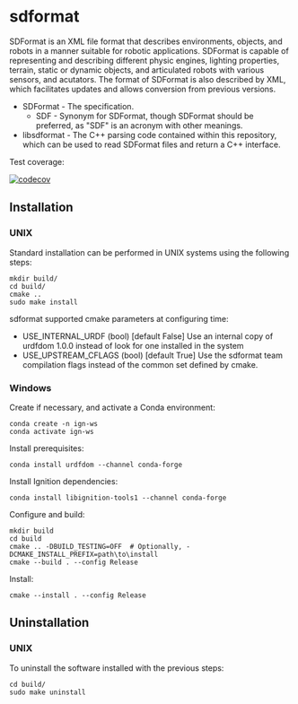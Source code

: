 # sdformat #

SDFormat is an XML file format that describes environments, objects, and robots
in a manner suitable for robotic applications. SDFormat is capable of representing
and describing different physic engines, lighting properties, terrain, static
or dynamic objects, and articulated robots with various sensors, and acutators.
The format of SDFormat is also described by XML, which facilitates updates and
allows conversion from previous versions.

* SDFormat - The specification.
    * SDF - Synonym for SDFormat, though SDFormat should be preferred, as "SDF"
      is an acronym with other meanings.
* libsdformat - The C++ parsing code contained within this repository,
  which can be used to read SDFormat files and return a C++ interface.

Test coverage:

[![codecov](https://codecov.io/gh/osrf/sdformat/branch/master/graph/badge.svg)](https://codecov.io/gh/osrf/sdformat)


## Installation ##

### UNIX

Standard installation can be performed in UNIX systems using the following
steps:

```
mkdir build/
cd build/
cmake ..
sudo make install
```

sdformat supported cmake parameters at configuring time:
 - USE_INTERNAL_URDF (bool) [default False]
   Use an internal copy of urdfdom 1.0.0 instead of look for one
   installed in the system
 - USE_UPSTREAM_CFLAGS (bool) [default True]
   Use the sdformat team compilation flags instead of the common set defined
   by cmake.

### Windows

Create if necessary, and activate a Conda environment:

```
conda create -n ign-ws
conda activate ign-ws
```

Install prerequisites:

```
conda install urdfdom --channel conda-forge
```

Install Ignition dependencies:

```
conda install libignition-tools1 --channel conda-forge
```

Configure and build:

```
mkdir build
cd build
cmake .. -DBUILD_TESTING=OFF  # Optionally, -DCMAKE_INSTALL_PREFIX=path\to\install
cmake --build . --config Release
```

Install:

```
cmake --install . --config Release
```

## Uninstallation ##

### UNIX

To uninstall the software installed with the previous steps:

```
cd build/
sudo make uninstall
```
